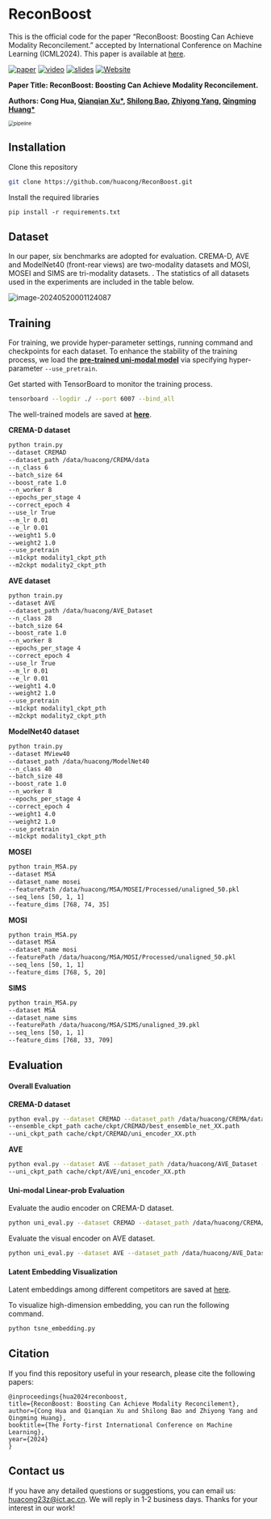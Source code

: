 # ReconBoost
This is the official code for the paper  “ReconBoost: Boosting Can Achieve Modality Reconcilement.” accepted by International Conference on Machine Learning (ICML2024). This paper is available at [here](https://arxiv.org/abs/2405.09321).

[![paper](https://img.shields.io/badge/arXiv-Paper-<COLOR>.svg)](https://arxiv.org/abs/2405.09321) [![video](https://img.shields.io/badge/Video-Presentation-F9D371)](https://github.com/huacong/ReconBoost) [![slides](https://img.shields.io/badge/Presentation-Slides-B762C1)](https://github.com/huacong/ReconBoost) [![Website](https://img.shields.io/badge/Project-Website-87CEEB)](https://github.com/huacong/ReconBoost)

**Paper Title: ReconBoost: Boosting Can Achieve Modality Reconcilement.**   

**Authors: Cong Hua,  [Qianqian Xu*](https://qianqianxu010.github.io/), [Shilong Bao](https://statusrank.github.io/), [Zhiyong Yang](https://joshuaas.github.io/), [Qingming Huang*](https://people.ucas.ac.cn/~qmhuang)**   



<img src="docs\pipeline.png" alt="pipeline" style="zoom:67%;" />

## Installation

Clone this repository

```bash
git clone https://github.com/huacong/ReconBoost.git
```

Install the required libraries

```
pip install -r requirements.txt
```

## Dataset

In our paper, six benchmarks are adopted for evaluation. CREMA-D, AVE and ModelNet40 (front-rear views) are two-modality datasets and MOSI, MOSEI and SIMS are tri-modality datasets. . The statistics of all datasets used in the experiments are included in the table below.

![image-20240520001124087](docs/dataset.png)

## Training

For training, we provide hyper-parameter settings, running command and checkpoints for each dataset. To enhance the stability of the training process, we load the [**pre-trained uni-modal model**](cache/pretrained_unimodel) via specifying hyper-parameter `--use_pretrain`.

Get started with TensorBoard to monitor the training process.

```bash
tensorboard --logdir ./ --port 6007 --bind_all
```

The well-trained models are saved at [**here**](cache/ckpt).

**CREMA-D dataset**

```bash
python train.py 
--dataset CREMAD 
--dataset_path /data/huacong/CREMA/data
--n_class 6
--batch_size 64
--boost_rate 1.0
--n_worker 8
--epochs_per_stage 4
--correct_epoch 4
--use_lr True
--m_lr 0.01
--e_lr 0.01
--weight1 5.0
--weight2 1.0
--use_pretrain 
--m1ckpt modality1_ckpt_pth
--m2ckpt modality2_ckpt_pth
```

**AVE dataset**

```bash
python train.py 
--dataset AVE 
--dataset_path /data/huacong/AVE_Dataset
--n_class 28
--batch_size 64
--boost_rate 1.0
--n_worker 8
--epochs_per_stage 4
--correct_epoch 4
--use_lr True
--m_lr 0.01
--e_lr 0.01
--weight1 4.0
--weight2 1.0
--use_pretrain 
--m1ckpt modality1_ckpt_pth
--m2ckpt modality2_ckpt_pth
```

**ModelNet40 dataset**

```bash
python train.py
--dataset MView40
--dataset_path /data/huacong/ModelNet40
--n_class 40
--batch_size 48
--boost_rate 1.0
--n_worker 8
--epochs_per_stage 4
--correct_epoch 4
--weight1 4.0
--weight2 1.0
--use_pretrain 
--m1ckpt modality1_ckpt_pth
```

**MOSEI**

```bash
python train_MSA.py 
--dataset MSA
--dataset_name mosei
--featurePath /data/huacong/MSA/MOSEI/Processed/unaligned_50.pkl
--seq_lens [50, 1, 1]
--feature_dims [768, 74, 35]
```

**MOSI**

```bash
python train_MSA.py 
--dataset MSA
--dataset_name mosi
--featurePath /data/huacong/MSA/MOSI/Processed/unaligned_50.pkl
--seq_lens [50, 1, 1]
--feature_dims [768, 5, 20]
```

**SIMS**

```bash
python train_MSA.py 
--dataset MSA
--dataset_name sims
--featurePath /data/huacong/MSA/SIMS/unaligned_39.pkl
--seq_lens [50, 1, 1]
--feature_dims [768, 33, 709]
```

## Evaluation 

#### Overall Evaluation

**CREMA-D dataset**

```bash
python eval.py --dataset CREMAD --dataset_path /data/huacong/CREMA/data --n_class 6 --batch_size 64 --n_worker 8 
--ensemble_ckpt_path cache/ckpt/CREMAD/best_ensemble_net_XX.path 
--uni_ckpt_path cache/ckpt/CREMAD/uni_encoder_XX.pth
```

**AVE** 

```bash
python eval.py --dataset AVE --dataset_path /data/huacong/AVE_Dataset --n_class 28 --batch_size 64 --n_worker 8 --ensemble_ckpt_path cache/ckpt/AVE/best_ensemble_net_XX.path 
--uni_ckpt_path cache/ckpt/AVE/uni_encoder_XX.pth
```

#### Uni-modal Linear-prob Evaluation

Evaluate the audio encoder on CREMA-D dataset.

```bash
python uni_eval.py --dataset CREMAD --dataset_path /data/huacong/CREMA/data --modality audio --n_class 6 --batch_size 64 --max_epochs 100 --emb 512 --uni_ckpt_path cache/ckpt/CREMAD/uni_encoder_XX.pth
```

Evaluate the visual encoder on AVE dataset.

```bash
python uni_eval.py --dataset AVE --dataset_path /data/huacong/AVE_Dataset --modality visual --n_class 28 --batch_size 64 --max_epochs 100 --emb 512 --uni_ckpt_path cache/ckpt/AVE/uni_encoder_XX.pth
```

#### Latent Embedding Visualization

Latent embeddings among different competitors are saved at [here](all_feat).

To visualize high-dimension embedding, you can run the following command.

```bash
python tsne_embedding.py
```

## Citation

If you find this repository useful in your research, please cite the following papers:

```
@inproceedings{hua2024reconboost,
title={ReconBoost: Boosting Can Achieve Modality Reconcilement}, 
author={Cong Hua and Qianqian Xu and Shilong Bao and Zhiyong Yang and Qingming Huang},
booktitle={The Forty-first International Conference on Machine Learning},
year={2024}
}
```

## Contact us

If you have any detailed questions or suggestions, you can email us: huacong23z@ict.ac.cn. We will reply in 1-2 business days. Thanks for your interest in our work!